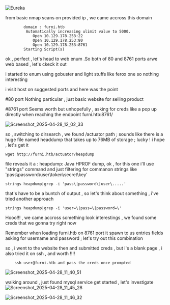 
![Eureka](https://github.com/user-attachments/assets/8a8de9e7-557e-459b-b6f2-7ae2e9e2ce1b)


from basic nmap scans on provided ip , we came accross this domain 


		 	domain : furni.htb
			 Automatically increasing ulimit value to 5000.
				Open 10.129.178.253:22
				Open 10.129.178.253:80
				Open 10.129.178.253:8761
			Starting Script(s)

ok , perfect , let's head to web enum .So both of 80 and 8761 ports arwe web based , let's ckeck it out

i started to enum using gobuster and light stuffs like ferox one so nothing interesting

i visit host on suggested ports  and here was the point 


#80 port
	Nothing particular , just basic website for selling product

#8761 port
	Seems worth but unhopefully , asking for creds like a pop up directly when reaching the endpoint  furni.htb:8761/
 
![Screenshot_2025-04-28_12_02_33](https://github.com/user-attachments/assets/df573caf-b126-4449-9632-ff68ab311d8f)



so , switching to dirsearch , we found  /actuator path ; sounds like there is a huge file named headdump that takes up to 76MB of storage ; 
	lucky ! i hope , let's get it 

	wget http://furni.htb/actuator/heapdump

file reveals it a :
		heapdump: Java HPROF dump,
ok , for this one i'll use "strings" command and just filtering for commanon strings like 'pass\password\user\token\secret\key'

	strings heapdump|grep -i 'pass\|password\|user\.....'

that's have to be a buntch of output , so let's think about something , i've tried another approach 

	strings heapdump|grep -i 'user=\|pass=\|password=\'

Hooo!!! , we came accross something look interestings , we found some creds that we gonna try right now 

Remember when loading furni.htb on 8761 port it spawn to us entries fields asking for username and password ; let's try out this combination  

so , i went to the website then and submitted creds , but i's a blank page , i also tried it on ssh , and worth !!!!

		ssh user@furni.htb and pass the creds once prompted
![Screenshot_2025-04-28_11_40_51](https://github.com/user-attachments/assets/380d79a7-05ca-4a42-acf7-1afe3ebc4361)

walking around , just found mysql service get started , let's investigate 
![Screenshot_2025-04-28_11_45_28](https://github.com/user-attachments/assets/4fca6a9a-ed1c-4f0a-a392-b816d57eeac7)


![Screenshot_2025-04-28_11_46_32](https://github.com/user-attachments/assets/c7376c4c-846d-4f96-ae62-37a64bb14317)
	

